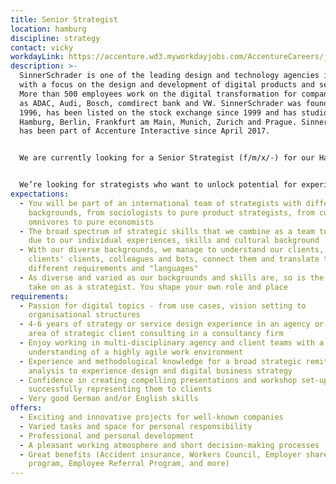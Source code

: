 ```yaml
---
title: Senior Strategist
location: hamburg
discipline: strategy
contact: vicky
workdayLink: https://accenture.wd3.myworkdayjobs.com/AccentureCareers/job/Hamburg/Strategist--all-genders----SinnerSchrader_R00037836
description: >-
  SinnerSchrader is one of the leading design and technology agencies in Europe
  with a focus on the design and development of digital products and services.
  More than 500 employees work on the digital transformation for companies such
  as ADAC, Audi, Bosch, comdirect bank and VW. SinnerSchrader was founded in
  1996, has been listed on the stock exchange since 1999 and has studios in
  Hamburg, Berlin, Frankfurt am Main, Munich, Zurich and Prague. SinnerSchrader
  has been part of Accenture Interactive since April 2017.


  We are currently looking for a Senior Strategist (f/m/x/-) for our Hamburg office.


  We’re looking for strategists who want to unlock potential for experiences that matter.  Strategists who design and revolutionize the digital platforms of tomorrow on the basis of sound methods, professional know-how and creative intuition. You are the kind of person who looks radically through the eyes of the user and develops beneficial and innovative solutions that make everyday life simpler and – above all – better. You are therefore equally at ease with service and experience design as you are with the standard strategy repertoire. You have a keen sense of brands and their business challenges in the digital age. You also have excellent communication and methodical skills in addition to an analytical and inspiring mind.
expectations:
  - You will be part of an international team of strategists with different
    backgrounds, from sociologists to pure product strategists, from cultural
    omnivores to pure economists
  - The broad spectrum of strategic skills that we combine as a team today is
    due to our individual experiences, skills and cultural background
  - With our diverse backgrounds, we manage to understand our clients, our
    clients' clients, colleagues and bots, connect them and translate the
    different requirements and "languages"
  - As diverse and varied as our backgrounds and skills are, so is the role you
    take on as a strategist. You shape your own role and place
requirements:
  - Passion for digital topics - from use cases, vision setting to
    organisational structures
  - 4-6 years of strategy or service design experience in an agency or in the
    area of strategic client consulting in a consultancy firm
  - Enjoy working in multi-disciplinary agency and client teams with a deep
    understanding of a highly agile work environment
  - Experience and methodological knowledge for a broad strategic remit - from
    analysis to experience design and digital business strategy
  - Confidence in creating compelling presentations and workshop set-ups - and
    successfully representing them to clients
  - Very good German and/or English skills
offers:
  - Exciting and innovative projects for well-known companies
  - Varied tasks and space for personal responsibility
  - Professional and personal development
  - A pleasant working atmosphere and short decision-making processes
  - Great benefits (Accident insurance, Workers Council, Employer share purchase
    program, Employee Referral Program, and more)
---
```

